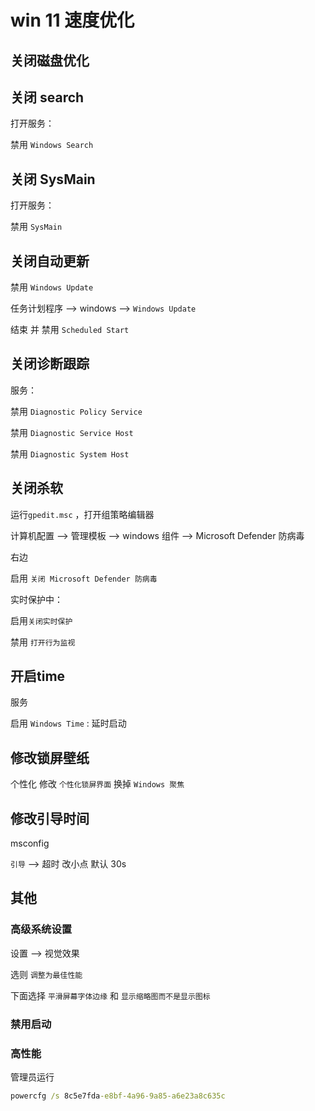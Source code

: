 # win 11 速度优化



## 关闭磁盘优化



## 关闭 search

打开服务：

禁用 `Windows Search`

## 关闭 SysMain

打开服务：

禁用 `SysMain`

## 关闭自动更新

禁用 `Windows Update`

任务计划程序 –> windows –> `Windows Update` 

结束 并 禁用 `Scheduled Start`



## 关闭诊断跟踪

服务：

禁用 `Diagnostic Policy Service`

禁用 `Diagnostic Service Host`

禁用 `Diagnostic System Host`



## 关闭杀软

运行`gpedit.msc`  ，打开组策略编辑器

计算机配置 –> 管理模板 –> windows 组件 –> Microsoft Defender 防病毒

右边

启用 `关闭 Microsoft Defender 防病毒`



实时保护中：

启用`关闭实时保护`

禁用 `打开行为监视`



## 开启time

服务



启用 `Windows Time` : 延时启动



## 修改锁屏壁纸



个性化 修改 `个性化锁屏界面` 换掉 `Windows 聚焦`





## 修改引导时间

msconfig

`引导` –> 超时 改小点 默认 30s 



## 其他



### 高级系统设置

 设置 –>  视觉效果 

选则 `调整为最佳性能`

 下面选择 `平滑屏幕字体边缘` 和 `显示缩略图而不是显示图标`



### 禁用启动 



### 高性能

管理员运行
```cmd
powercfg /s 8c5e7fda-e8bf-4a96-9a85-a6e23a8c635c
```
